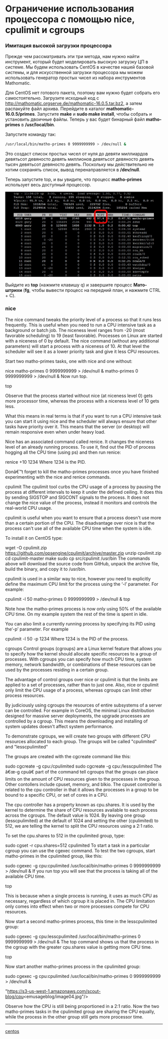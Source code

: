 # Ограничение использования процессора с помощью nice, cpulimit и cgroups

### Имитация высокой загрузки процессора

Прежде чем рассматривать эти три метода, нам нужно найти инструмент, который будет моделировать высокую загрузку ЦП в системе. Мы будем использовать CentOS в качестве нашей базовой системы, и для искусственной загрузки процессора мы можем использовать генератор простых чисел из набора инструментов Mathomatic.

Для CentOS нет готового пакета, поэтому вам нужно будет собрать его самостоятельно. Загрузите исходный код с http://mathomatic.orgserve.de/mathomatic-16.0.5.tar.bz2, а затем распакуйте файл архива. Перейдите в каталог **mathomatic-16.0.5/primes**. Запустите **make** и **sudo make install**, чтобы собрать и установить двоичные файлы. Теперь у вас будет бинарный файл **matho-primes** в **/usr/local/bin**.

Запустите команду так:

```bash
/usr/local/bin/matho-primes 0 9999999999 > /dev/null &
```

Это создаст список простых чисел от нуля до девяти миллиардов девятьсот девяносто девять миллионов девятьсот девяносто девять тысяч девятьсот девяносто девять. Поскольку мы действительно не хотим сохранять список, вывод перенаправляется в **/dev/null**.

Теперь запустите top, и вы увидите, что процесс **matho-primes** использует весь доступный процессор.

![](/images/YDXs9CYWSHi0tDZReHFI)

Выйдите из **top** (нажмите клавишу q) и завершите процесс **Мато-штрихи** (**fg**, чтобы вывести процесс на передний план, и нажмите CTRL + C).

### nice

The nice command tweaks the priority level of a process so that it runs less frequently. This is useful when you need to run a CPU intensive task as a background or batch job. The niceness level ranges from -20 (most favorable scheduling) to 19 (least favorable). Processes on Linux are started with a niceness of 0 by default. The nice command (without any additional parameters) will start a process with a niceness of 10. At that level the scheduler will see it as a lower priority task and give it less CPU resources.

Start two matho-primes tasks, one with nice and one without:

nice matho-primes 0 9999999999 > /dev/null &
matho-primes 0 9999999999 > /dev/null &
Now run top.

top

Observe that the process started without nice (at niceness level 0) gets more processor time, whereas the process with a niceness level of 10 gets less.

What this means in real terms is that if you want to run a CPU intensive task you can start it using nice and the scheduler will always ensure that other tasks have priority over it. This means that the server (or desktop) will remain responsive even when under heavy load.

Nice has an associated command called renice. It changes the niceness level of an already running process. To use it, find out the PID of process hogging all the CPU time (using ps) and then run renice:

renice +10 1234
Where 1234 is the PID.

Donâ€™t forget to kill the matho-primes processes once you have finished experimenting with the nice and renice commands.

cpulimit
The cpulimit tool curbs the CPU usage of a process by pausing the process at different intervals to keep it under the defined ceiling. It does this by sending SIGSTOP and SIGCONT signals to the process. It does not change the nice value of the process, instead it monitors and controls the real-world CPU usage.

cpulimit is useful when you want to ensure that a process doesn't use more than a certain portion of the CPU. The disadvantage over nice is that the process can't use all of the available CPU time when the system is idle.

To install it on CentOS type:

wget -O cpulimit.zip https://github.com/opsengine/cpulimit/archive/master.zip
unzip cpulimit.zip
cd cpulimit-master
make
sudo cp src/cpulimit /usr/bin
The commands above will download the source code from GitHub, unpack the archive file, build the binary, and copy it to /usr/bin.

cpulimit is used in a similar way to nice, however you need to explicitly define the maximum CPU limit for the process using the ‘-l’ parameter. For example:

cpulimit -l 50 matho-primes 0 9999999999 > /dev/null &
top

Note how the matho-primes process is now only using 50% of the available CPU time. On my example system the rest of the time is spent in idle.

You can also limit a currently running process by specifying its PID using the‘-p’  parameter. For example

cpulimit -l 50 -p 1234
Where 1234 is the PID of the process.

cgroups
Control groups (cgroups) are a Linux kernel feature that allows you to specify how the kernel should allocate specific resources to a group of processes. With cgroups you can specify how much CPU time, system memory, network bandwidth, or combinations of these resources can be used by the processes residing in a certain group.

The advantage of control groups over nice or cpulimit is that the limits are applied to a set of processes, rather than to just one. Also, nice or cpulimit only limit the CPU usage of a process, whereas cgroups can limit other process resources.

By judiciously using cgroups the resources of entire subsystems of a server can be controlled. For example in CoreOS, the minimal Linux distribution designed for massive server deployments, the upgrade processes are controlled by a cgroup. This means the downloading and installing of system updates doesn't affect system performance.

To demonstrate cgroups, we will create two groups with different CPU resources allocated to each group. The groups will be called "cpulimited" and "lesscpulimited"

The groups are created with the cgcreate command like this:

sudo cgcreate -g cpu:/cpulimited
sudo cgcreate -g cpu:/lesscpulimited
The â€œ-g cpuâ€ part of the command tell cgroups that the groups can place limits on the amount of CPU resources given to the processes in the group. Other contollers include cpuset, memory, and blkio. The cpuset controller is related to the cpu controller in that it allows the processes in a group to be bound to a specific CPU, or set of cores in a CPU.

The cpu controller has a property known as cpu.shares. It is used by the kernel to determine the share of CPU resources available to each process across the cgroups. The default value is 1024. By leaving one group (lesscpulimited) at the default of 1024 and setting the other (cpulimited) to 512, we are telling the kernel to split the CPU resources using a 2:1 ratio.

To set the cpu.shares to 512 in the cpulimited group, type:

sudo cgset -r cpu.shares=512 cpulimited
To start a task in a particular cgroup you can use the cgexec command. To test the two cgroups, start matho-primes in the cpulimited group, like this:

sudo cgexec -g cpu:cpulimited /usr/local/bin/matho-primes 0 9999999999 > /dev/null &
If you run top you will see that the process is taking all of the available CPU time.

top

This is because when a single process is running, it uses as much CPU as necessary, regardless of which cgroup it is placed in. The CPU limitation only comes into effect when two or more processes compete for CPU resources.

Now start a second matho-primes process, this time in the lesscpulimited group:

sudo cgexec -g cpu:lesscpulimited /usr/local/bin/matho-primes 0 9999999999 > /dev/null &
The top command shows us that the process in the cgroup with the greater cpu.shares value is getting more CPU time.

top

Now start another matho-primes process in the cpulimited group:

sudo cgexec -g cpu:cpulimited /usr/local/bin/matho-primes 0 9999999999 > /dev/null &

"https://s3-us-west-1.amazonaws.com/scout-blog/cpu<emusageblog/image04.jpg"/>

Observe how the CPU is still being proportioned in a 2:1 ratio. Now the two matho-primes tasks in the cpulimited group are sharing the CPU equally, while the process in the other group still gets more processor time.
**********
[centos](/tags/centos.md)
